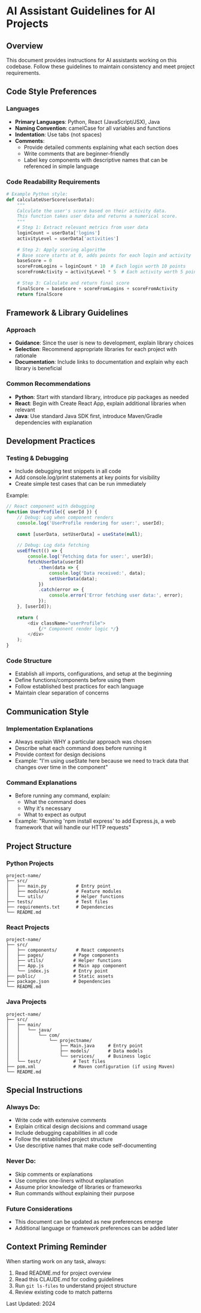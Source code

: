# AI Assistant Guidelines for AI Projects

## Overview
This document provides instructions for AI assistants working on this codebase. Follow these guidelines to maintain consistency and meet project requirements.

## Code Style Preferences

### Languages
- **Primary Languages**: Python, React (JavaScript/JSX), Java
- **Naming Convention**: camelCase for all variables and functions
- **Indentation**: Use tabs (not spaces)
- **Comments**: 
	- Provide detailed comments explaining what each section does
	- Write comments that are beginner-friendly
	- Label key components with descriptive names that can be referenced in simple language

### Code Readability Requirements
```python
# Example Python style:
def calculateUserScore(userData):
	"""
	Calculate the user's score based on their activity data.
	This function takes user data and returns a numerical score.
	"""
	# Step 1: Extract relevant metrics from user data
	loginCount = userData['logins']
	activityLevel = userData['activities']
	
	# Step 2: Apply scoring algorithm
	# Base score starts at 0, adds points for each login and activity
	baseScore = 0
	scoreFromLogins = loginCount * 10  # Each login worth 10 points
	scoreFromActivity = activityLevel * 5  # Each activity worth 5 points
	
	# Step 3: Calculate and return final score
	finalScore = baseScore + scoreFromLogins + scoreFromActivity
	return finalScore
```

## Framework & Library Guidelines

### Approach
- **Guidance**: Since the user is new to development, explain library choices
- **Selection**: Recommend appropriate libraries for each project with rationale
- **Documentation**: Include links to documentation and explain why each library is beneficial

### Common Recommendations
- **Python**: Start with standard library, introduce pip packages as needed
- **React**: Begin with Create React App, explain additional libraries when relevant
- **Java**: Use standard Java SDK first, introduce Maven/Gradle dependencies with explanation

## Development Practices

### Testing & Debugging
- Include debugging test snippets in all code
- Add console.log/print statements at key points for visibility
- Create simple test cases that can be run immediately

Example:
```javascript
// React component with debugging
function UserProfile({ userId }) {
	// Debug: Log when component renders
	console.log('UserProfile rendering for user:', userId);
	
	const [userData, setUserData] = useState(null);
	
	// Debug: Log data fetching
	useEffect(() => {
		console.log('Fetching data for user:', userId);
		fetchUserData(userId)
			.then(data => {
				console.log('Data received:', data);
				setUserData(data);
			})
			.catch(error => {
				console.error('Error fetching user data:', error);
			});
	}, [userId]);
	
	return (
		<div className="userProfile">
			{/* Component render logic */}
		</div>
	);
}
```

### Code Structure
- Establish all imports, configurations, and setup at the beginning
- Define functions/components before using them
- Follow established best practices for each language
- Maintain clear separation of concerns

## Communication Style

### Implementation Explanations
- Always explain WHY a particular approach was chosen
- Describe what each command does before running it
- Provide context for design decisions
- Example: "I'm using useState here because we need to track data that changes over time in the component"

### Command Explanations
- Before running any command, explain:
	- What the command does
	- Why it's necessary
	- What to expect as output
- Example: "Running 'npm install express' to add Express.js, a web framework that will handle our HTTP requests"

## Project Structure

### Python Projects
```
project-name/
├── src/
│   ├── main.py           # Entry point
│   ├── modules/          # Feature modules
│   └── utils/            # Helper functions
├── tests/                # Test files
├── requirements.txt      # Dependencies
└── README.md
```

### React Projects
```
project-name/
├── src/
│   ├── components/       # React components
│   ├── pages/           # Page components
│   ├── utils/           # Helper functions
│   ├── App.js           # Main app component
│   └── index.js         # Entry point
├── public/              # Static assets
├── package.json         # Dependencies
└── README.md
```

### Java Projects
```
project-name/
├── src/
│   ├── main/
│   │   └── java/
│   │       └── com/
│   │           └── projectname/
│   │               ├── Main.java     # Entry point
│   │               ├── models/       # Data models
│   │               └── services/     # Business logic
│   └── test/            # Test files
├── pom.xml              # Maven configuration (if using Maven)
└── README.md
```

## Special Instructions

### Always Do:
- Write code with extensive comments
- Explain critical design decisions and command usage
- Include debugging capabilities in all code
- Follow the established project structure
- Use descriptive names that make code self-documenting

### Never Do:
- Skip comments or explanations
- Use complex one-liners without explanation
- Assume prior knowledge of libraries or frameworks
- Run commands without explaining their purpose

### Future Considerations
- This document can be updated as new preferences emerge
- Additional language or framework preferences can be added later

## Context Priming Reminder
When starting work on any task, always:
1. Read README.md for project overview
2. Read this CLAUDE.md for coding guidelines
3. Run `git ls-files` to understand project structure
4. Review existing code to match patterns

Last Updated: 2024
